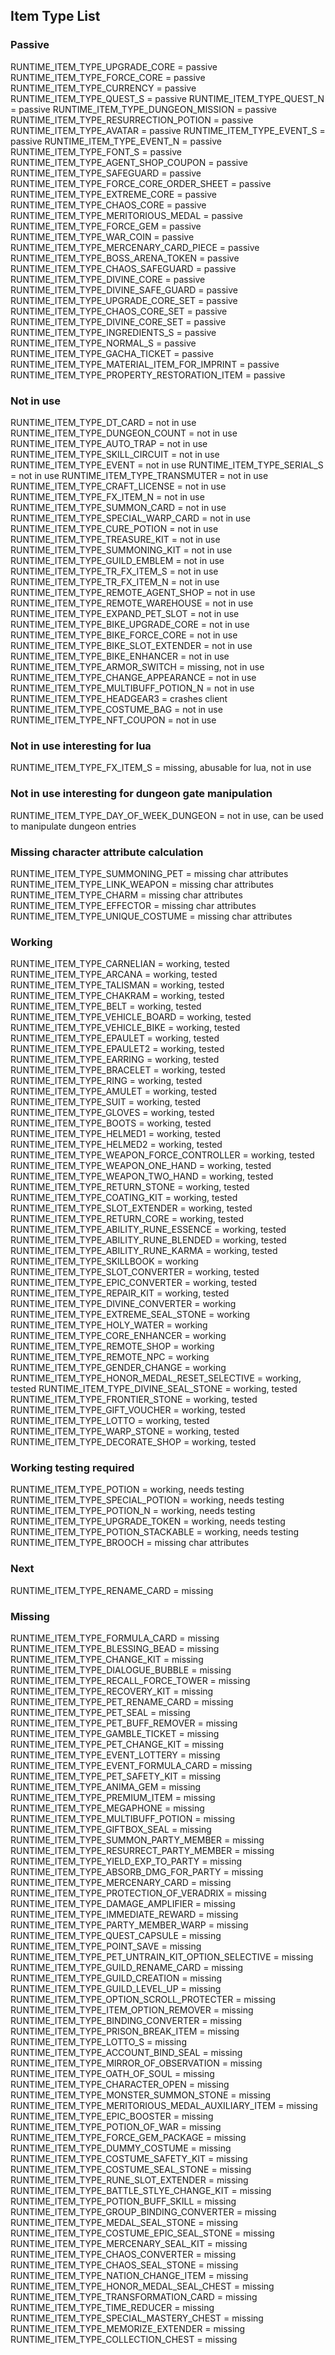 ## Item Type List

### Passive
RUNTIME_ITEM_TYPE_UPGRADE_CORE = passive
RUNTIME_ITEM_TYPE_FORCE_CORE = passive
RUNTIME_ITEM_TYPE_CURRENCY = passive
RUNTIME_ITEM_TYPE_QUEST_S = passive
RUNTIME_ITEM_TYPE_QUEST_N = passive
RUNTIME_ITEM_TYPE_DUNGEON_MISSION = passive
RUNTIME_ITEM_TYPE_RESURRECTION_POTION = passive
RUNTIME_ITEM_TYPE_AVATAR = passive
RUNTIME_ITEM_TYPE_EVENT_S = passive
RUNTIME_ITEM_TYPE_EVENT_N = passive
RUNTIME_ITEM_TYPE_FONT_S = passive
RUNTIME_ITEM_TYPE_AGENT_SHOP_COUPON = passive
RUNTIME_ITEM_TYPE_SAFEGUARD = passive
RUNTIME_ITEM_TYPE_FORCE_CORE_ORDER_SHEET = passive
RUNTIME_ITEM_TYPE_EXTREME_CORE = passive
RUNTIME_ITEM_TYPE_CHAOS_CORE = passive
RUNTIME_ITEM_TYPE_MERITORIOUS_MEDAL = passive
RUNTIME_ITEM_TYPE_FORCE_GEM = passive
RUNTIME_ITEM_TYPE_WAR_COIN = passive
RUNTIME_ITEM_TYPE_MERCENARY_CARD_PIECE = passive
RUNTIME_ITEM_TYPE_BOSS_ARENA_TOKEN = passive
RUNTIME_ITEM_TYPE_CHAOS_SAFEGUARD = passive
RUNTIME_ITEM_TYPE_DIVINE_CORE = passive
RUNTIME_ITEM_TYPE_DIVINE_SAFE_GUARD = passive
RUNTIME_ITEM_TYPE_UPGRADE_CORE_SET = passive
RUNTIME_ITEM_TYPE_CHAOS_CORE_SET = passive
RUNTIME_ITEM_TYPE_DIVINE_CORE_SET = passive
RUNTIME_ITEM_TYPE_INGREDIENTS_S = passive
RUNTIME_ITEM_TYPE_NORMAL_S = passive
RUNTIME_ITEM_TYPE_GACHA_TICKET = passive
RUNTIME_ITEM_TYPE_MATERIAL_ITEM_FOR_IMPRINT = passive
RUNTIME_ITEM_TYPE_PROPERTY_RESTORATION_ITEM = passive

### Not in use
RUNTIME_ITEM_TYPE_DT_CARD = not in use
RUNTIME_ITEM_TYPE_DUNGEON_COUNT = not in use
RUNTIME_ITEM_TYPE_AUTO_TRAP = not in use
RUNTIME_ITEM_TYPE_SKILL_CIRCUIT = not in use
RUNTIME_ITEM_TYPE_EVENT = not in use
RUNTIME_ITEM_TYPE_SERIAL_S = not in use
RUNTIME_ITEM_TYPE_TRANSMUTER = not in use
RUNTIME_ITEM_TYPE_CRAFT_LICENSE = not in use
RUNTIME_ITEM_TYPE_FX_ITEM_N = not in use
RUNTIME_ITEM_TYPE_SUMMON_CARD = not in use
RUNTIME_ITEM_TYPE_SPECIAL_WARP_CARD = not in use
RUNTIME_ITEM_TYPE_CURE_POTION = not in use
RUNTIME_ITEM_TYPE_TREASURE_KIT = not in use
RUNTIME_ITEM_TYPE_SUMMONING_KIT = not in use
RUNTIME_ITEM_TYPE_GUILD_EMBLEM = not in use
RUNTIME_ITEM_TYPE_TR_FX_ITEM_S = not in use
RUNTIME_ITEM_TYPE_TR_FX_ITEM_N = not in use
RUNTIME_ITEM_TYPE_REMOTE_AGENT_SHOP = not in use
RUNTIME_ITEM_TYPE_REMOTE_WAREHOUSE = not in use
RUNTIME_ITEM_TYPE_EXPAND_PET_SLOT = not in use
RUNTIME_ITEM_TYPE_BIKE_UPGRADE_CORE = not in use
RUNTIME_ITEM_TYPE_BIKE_FORCE_CORE = not in use
RUNTIME_ITEM_TYPE_BIKE_SLOT_EXTENDER = not in use
RUNTIME_ITEM_TYPE_BIKE_ENHANCER = not in use
RUNTIME_ITEM_TYPE_ARMOR_SWITCH = missing, not in use
RUNTIME_ITEM_TYPE_CHANGE_APPEARANCE = not in use
RUNTIME_ITEM_TYPE_MULTIBUFF_POTION_N = not in use
RUNTIME_ITEM_TYPE_HEADGEAR3 = crashes client
RUNTIME_ITEM_TYPE_COSTUME_BAG = not in use
RUNTIME_ITEM_TYPE_NFT_COUPON = not in use

### Not in use interesting for lua
RUNTIME_ITEM_TYPE_FX_ITEM_S = missing, abusable for lua, not in use

### Not in use interesting for dungeon gate manipulation
RUNTIME_ITEM_TYPE_DAY_OF_WEEK_DUNGEON = not in use, can be used to manipulate dungeon entries

### Missing character attribute calculation
RUNTIME_ITEM_TYPE_SUMMONING_PET = missing char attributes
RUNTIME_ITEM_TYPE_LINK_WEAPON = missing char attributes
RUNTIME_ITEM_TYPE_CHARM = missing char attributes
RUNTIME_ITEM_TYPE_EFFECTOR = missing char attributes
RUNTIME_ITEM_TYPE_UNIQUE_COSTUME = missing char attributes

### Working
RUNTIME_ITEM_TYPE_CARNELIAN = working, tested
RUNTIME_ITEM_TYPE_ARCANA = working, tested
RUNTIME_ITEM_TYPE_TALISMAN = working, tested
RUNTIME_ITEM_TYPE_CHAKRAM = working, tested
RUNTIME_ITEM_TYPE_BELT = working, tested
RUNTIME_ITEM_TYPE_VEHICLE_BOARD = working, tested
RUNTIME_ITEM_TYPE_VEHICLE_BIKE = working, tested
RUNTIME_ITEM_TYPE_EPAULET = working, tested
RUNTIME_ITEM_TYPE_EPAULET2 = working, tested
RUNTIME_ITEM_TYPE_EARRING = working, tested
RUNTIME_ITEM_TYPE_BRACELET = working, tested
RUNTIME_ITEM_TYPE_RING = working, tested
RUNTIME_ITEM_TYPE_AMULET = working, tested
RUNTIME_ITEM_TYPE_SUIT = working, tested
RUNTIME_ITEM_TYPE_GLOVES = working, tested
RUNTIME_ITEM_TYPE_BOOTS = working, tested
RUNTIME_ITEM_TYPE_HELMED1 = working, tested
RUNTIME_ITEM_TYPE_HELMED2 = working, tested
RUNTIME_ITEM_TYPE_WEAPON_FORCE_CONTROLLER = working, tested
RUNTIME_ITEM_TYPE_WEAPON_ONE_HAND = working, tested
RUNTIME_ITEM_TYPE_WEAPON_TWO_HAND = working, tested
RUNTIME_ITEM_TYPE_RETURN_STONE = working, tested
RUNTIME_ITEM_TYPE_COATING_KIT = working, tested
RUNTIME_ITEM_TYPE_SLOT_EXTENDER = working, tested
RUNTIME_ITEM_TYPE_RETURN_CORE = working, tested
RUNTIME_ITEM_TYPE_ABILITY_RUNE_ESSENCE = working, tested
RUNTIME_ITEM_TYPE_ABILITY_RUNE_BLENDED = working, tested
RUNTIME_ITEM_TYPE_ABILITY_RUNE_KARMA = working, tested
RUNTIME_ITEM_TYPE_SKILLBOOK = working
RUNTIME_ITEM_TYPE_SLOT_CONVERTER = working, tested
RUNTIME_ITEM_TYPE_EPIC_CONVERTER = working, tested
RUNTIME_ITEM_TYPE_REPAIR_KIT = working, tested
RUNTIME_ITEM_TYPE_DIVINE_CONVERTER = working
RUNTIME_ITEM_TYPE_EXTREME_SEAL_STONE = working
RUNTIME_ITEM_TYPE_HOLY_WATER = working
RUNTIME_ITEM_TYPE_CORE_ENHANCER = working
RUNTIME_ITEM_TYPE_REMOTE_SHOP = working
RUNTIME_ITEM_TYPE_REMOTE_NPC = working
RUNTIME_ITEM_TYPE_GENDER_CHANGE = working
RUNTIME_ITEM_TYPE_HONOR_MEDAL_RESET_SELECTIVE = working, tested
RUNTIME_ITEM_TYPE_DIVINE_SEAL_STONE = working, tested
RUNTIME_ITEM_TYPE_FRONTIER_STONE = working, tested
RUNTIME_ITEM_TYPE_GIFT_VOUCHER = working, tested
RUNTIME_ITEM_TYPE_LOTTO = working, tested
RUNTIME_ITEM_TYPE_WARP_STONE = working, tested
RUNTIME_ITEM_TYPE_DECORATE_SHOP = working, tested

### Working testing required
RUNTIME_ITEM_TYPE_POTION = working, needs testing
RUNTIME_ITEM_TYPE_SPECIAL_POTION = working, needs testing
RUNTIME_ITEM_TYPE_POTION_N = working, needs testing
RUNTIME_ITEM_TYPE_UPGRADE_TOKEN = working, needs testing
RUNTIME_ITEM_TYPE_POTION_STACKABLE = working, needs testing
RUNTIME_ITEM_TYPE_BROOCH = missing char attributes

### Next
RUNTIME_ITEM_TYPE_RENAME_CARD = missing

### Missing
RUNTIME_ITEM_TYPE_FORMULA_CARD = missing
RUNTIME_ITEM_TYPE_BLESSING_BEAD = missing
RUNTIME_ITEM_TYPE_CHANGE_KIT = missing
RUNTIME_ITEM_TYPE_DIALOGUE_BUBBLE = missing
RUNTIME_ITEM_TYPE_RECALL_FORCE_TOWER = missing
RUNTIME_ITEM_TYPE_RECOVERY_KIT = missing
RUNTIME_ITEM_TYPE_PET_RENAME_CARD = missing
RUNTIME_ITEM_TYPE_PET_SEAL = missing
RUNTIME_ITEM_TYPE_PET_BUFF_REMOVER = missing
RUNTIME_ITEM_TYPE_GAMBLE_TICKET = missing
RUNTIME_ITEM_TYPE_PET_CHANGE_KIT = missing
RUNTIME_ITEM_TYPE_EVENT_LOTTERY = missing
RUNTIME_ITEM_TYPE_EVENT_FORMULA_CARD = missing
RUNTIME_ITEM_TYPE_PET_SAFETY_KIT = missing
RUNTIME_ITEM_TYPE_ANIMA_GEM = missing
RUNTIME_ITEM_TYPE_PREMIUM_ITEM = missing
RUNTIME_ITEM_TYPE_MEGAPHONE = missing
RUNTIME_ITEM_TYPE_MULTIBUFF_POTION = missing
RUNTIME_ITEM_TYPE_GIFTBOX_SEAL = missing
RUNTIME_ITEM_TYPE_SUMMON_PARTY_MEMBER = missing
RUNTIME_ITEM_TYPE_RESURRECT_PARTY_MEMBER = missing
RUNTIME_ITEM_TYPE_YIELD_EXP_TO_PARTY = missing
RUNTIME_ITEM_TYPE_ABSORB_DMG_FOR_PARTY = missing
RUNTIME_ITEM_TYPE_MERCENARY_CARD = missing
RUNTIME_ITEM_TYPE_PROTECTION_OF_VERADRIX = missing
RUNTIME_ITEM_TYPE_DAMAGE_AMPLIFIER = missing
RUNTIME_ITEM_TYPE_IMMEDIATE_REWARD = missing
RUNTIME_ITEM_TYPE_PARTY_MEMBER_WARP = missing
RUNTIME_ITEM_TYPE_QUEST_CAPSULE = missing
RUNTIME_ITEM_TYPE_POINT_SAVE = missing
RUNTIME_ITEM_TYPE_PET_UNTRAIN_KIT_OPTION_SELECTIVE = missing
RUNTIME_ITEM_TYPE_GUILD_RENAME_CARD = missing
RUNTIME_ITEM_TYPE_GUILD_CREATION = missing
RUNTIME_ITEM_TYPE_GUILD_LEVEL_UP = missing
RUNTIME_ITEM_TYPE_OPTION_SCROLL_PROTECTER = missing
RUNTIME_ITEM_TYPE_ITEM_OPTION_REMOVER = missing
RUNTIME_ITEM_TYPE_BINDING_CONVERTER = missing
RUNTIME_ITEM_TYPE_PRISON_BREAK_ITEM = missing
RUNTIME_ITEM_TYPE_LOTTO_S = missing
RUNTIME_ITEM_TYPE_ACCOUNT_BIND_SEAL = missing
RUNTIME_ITEM_TYPE_MIRROR_OF_OBSERVATION = missing
RUNTIME_ITEM_TYPE_OATH_OF_SOUL = missing
RUNTIME_ITEM_TYPE_CHARACTER_OPEN = missing
RUNTIME_ITEM_TYPE_MONSTER_SUMMON_STONE = missing
RUNTIME_ITEM_TYPE_MERITORIOUS_MEDAL_AUXILIARY_ITEM = missing
RUNTIME_ITEM_TYPE_EPIC_BOOSTER = missing
RUNTIME_ITEM_TYPE_POTION_OF_WAR = missing
RUNTIME_ITEM_TYPE_FORCE_GEM_PACKAGE = missing
RUNTIME_ITEM_TYPE_DUMMY_COSTUME = missing
RUNTIME_ITEM_TYPE_COSTUME_SAFETY_KIT = missing
RUNTIME_ITEM_TYPE_COSTUME_SEAL_STONE = missing
RUNTIME_ITEM_TYPE_RUNE_SLOT_EXTENDER = missing
RUNTIME_ITEM_TYPE_BATTLE_STLYE_CHANGE_KIT = missing
RUNTIME_ITEM_TYPE_POTION_BUFF_SKILL = missing
RUNTIME_ITEM_TYPE_GROUP_BINDING_CONVERTER = missing
RUNTIME_ITEM_TYPE_MEDAL_SEAL_STONE = missing
RUNTIME_ITEM_TYPE_COSTUME_EPIC_SEAL_STONE = missing
RUNTIME_ITEM_TYPE_MERCENARY_SEAL_KIT = missing
RUNTIME_ITEM_TYPE_CHAOS_CONVERTER = missing
RUNTIME_ITEM_TYPE_CHAOS_SEAL_STONE = missing
RUNTIME_ITEM_TYPE_NATION_CHANGE_ITEM = missing
RUNTIME_ITEM_TYPE_HONOR_MEDAL_SEAL_CHEST = missing
RUNTIME_ITEM_TYPE_TRANSFORMATION_CARD = missing
RUNTIME_ITEM_TYPE_TIME_REDUCER = missing
RUNTIME_ITEM_TYPE_SPECIAL_MASTERY_CHEST = missing
RUNTIME_ITEM_TYPE_MEMORIZE_EXTENDER = missing
RUNTIME_ITEM_TYPE_COLLECTION_CHEST = missing
